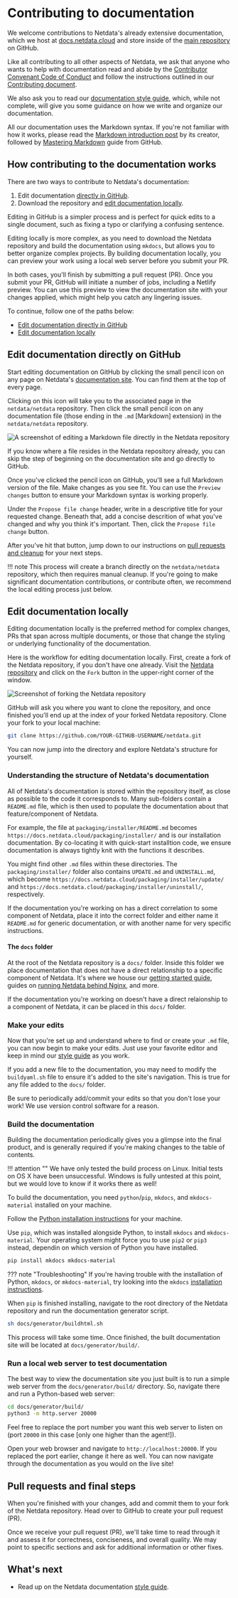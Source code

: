 # Contributing to documentation

We welcome contributions to Netdata's already extensive documentation, 
which we host at [docs.netdata.cloud](https://docs.netdata.cloud/) 
and store inside of the [main repository](https://github.com/netdata/netdata) on GitHub.

Like all contributing to all other aspects of Netdata, we ask that anyone who wants to help with documentation 
read and abide by the [Contributor Convenant Code of Conduct](https://docs.netdata.cloud/code_of_conduct/) 
and follow the instructions outlined in our [Contributing document](../../CONTRIBUTING.md).

We also ask you to read our [documentation style guide](style-guide.md), which, while not complete, 
will give you some guidance on how we write and organize our documentation.

All our documentation uses the Markdown syntax. If you're not familiar with how it works, 
please read the [Markdown introduction post](https://daringfireball.net/projects/markdown/) by its creator, 
followed by [Mastering Markdown](https://guides.github.com/features/mastering-markdown/) guide from GitHub.

## How contributing to the documentation works

There are two ways to contribute to Netdata's documentation: 

1.  Edit documentation [directly in GitHub](#edit-documentation-directly-on-gitHub).
2.  Download the repository and [edit documentation locally](#edit-documentation-locally).

Editing in GitHub is a simpler process and is perfect for quick edits to a single document, 
such as fixing a typo or clarifying a confusing sentence.

Editing locally is more complex, as you need to download the Netdata repository 
and build the documentation using `mkdocs`, but allows you to better organize complex projects. 
By building documentation locally, you can preview your work using a local web server before you submit your PR.

In both cases, you'll finish by submitting a pull request (PR). 
Once you submit your PR, GitHub will initiate a number of jobs, including a Netlify preview. 
You can use this preview to view the documentation site with your changes applied, 
which might help you catch any lingering issues.

To continue, follow one of the paths below:

-   [Edit documentation directly in GitHub](#edit-documentation-directly-on-github)
-   [Edit documentation locally](#edit-documentation-locally)

## Edit documentation directly on GitHub

Start editing documentation on GitHub by clicking the small pencil icon on any page on Netdata's [documentation site](https://docs.netdata.cloud/). 
You can find them at the top of every page.

Clicking on this icon will take you to the associated page in the `netdata/netdata` repository. 
Then click the small pencil icon on any documentation file (those ending in the `.md` [Markdown] extension) in the `netdata/netdata` repository.

![A screenshot of editing a Markdown file directly in the Netdata repository](https://user-images.githubusercontent.com/1153921/59637188-10426d00-910a-11e9-99f2-ec564d6fb7d5.png)

If you know where a file resides in the Netdata repository already, 
you can skip the step of beginning on the documentation site and go directly to GitHub.

Once you've clicked the pencil icon on GitHub, you'll see a full Markdown version of the file. 
Make changes as you see fit. 
You can use the `Preview changes` button to ensure your Markdown syntax is working properly.

Under the `Propose file change` header, write in a descriptive title for your requested change. 
Beneath that, add a concise descrition of what you've changed and why you think it's important. Then, click the `Propose file change` button. 

After you've hit that button, 
jump down to our instructions on [pull requests and cleanup](#pull-requests-and-final-steps) for your next steps. 

!!! note
    This process will create a branch directly on the `netdata/netdata` repository, which then requires manual cleanup. 
    If you're going to make significant documentation contributions, or contribute often, 
    we recommend the local editing process just below.

## Edit documentation locally

Editing documentation locally is the preferred method for complex changes, PRs that span across multiple documents, 
or those that change the styling or underlying functionality of the documentation.

Here is the workflow for editing documentation locally. First, create a fork of the Netdata repository, 
if you don't have one already. Visit the [Netdata repository](https://github.com/netdata/netdata) 
and click on the `Fork` button in the upper-right corner of the window.

![Screenshot of forking the Netdata repository](https://user-images.githubusercontent.com/1153921/59873572-25f5a380-9351-11e9-92a4-a681fe4a2ed9.png)

GitHub will ask you where you want to clone the repository, 
and once finished you'll end up at the index of your forked Netdata repository. 
Clone your fork to your local machine:

```bash
git clone https://github.com/YOUR-GITHUB-USERNAME/netdata.git
```

You can now jump into the directory and explore Netdata's structure for yourself.

### Understanding the structure of Netdata's documentation

All of Netdata's documentation is stored within the repository itself, as close as possible to the code it 
corresponds to. Many sub-folders contain a `README.md` file, 
which is then used to populate the documentation about that feature/component of Netdata.

For example, the file at `packaging/installer/README.md` becomes `https://docs.netdata.cloud/packaging/installer/` 
and is our installation documentation. By co-locating it with quick-start installtion code, 
we ensure documentation is always tightly knit with the functions it describes.

You might find other `.md` files within these directories. The `packaging/installer/` folder also contains `UPDATE.md` 
and `UNINSTALL.md`, which become `https://docs.netdata.cloud/packaging/installer/update/` 
and `https://docs.netdata.cloud/packaging/installer/uninstall/`, respectively.

If the documentation you're working on has a direct correlation to some component of Netdata, place it into the correct 
folder and either name it `README.md` for generic documentation, or with another name for very specific instructions.

#### The `docs` folder

At the root of the Netdata repository is a `docs/` folder. Inside this folder we place documentation that does not have
a direct relationship to a specific component of Netdata. It's where we house our [getting started
guide](../getting-started.md), guides on [running Netdata behind Nginx](../Running-behind-nginx.md), and more.

If the documentation you're working on doesn't have a direct relaionship to a component of Netdata, 
it can be placed in this `docs/` folder.

### Make your edits

Now that you're set up and understand where to find or create your `.md` file, you can now begin to make your edits. 
Just use your favorite editor and keep in mind our [style guide](style-guide.md) as you work.

If you add a new file to the documentation, you may need to modify the `buildyaml.sh` file to ensure 
it's added to the site's navigation. This is true for any file added to the `docs/` folder.

Be sure to periodically add/commit your edits so that you don't lose your work! 
We use version control software for a reason.

### Build the documentation

Building the documentation periodically gives you a glimpse into the final product, and is generally required 
if you're making changes to the table of contents.

!!! attention ""
    We have only tested the build process on Linux. Initial tests on OS X have been unsuccessful. 
    Windows is fully untested at this point, but we would love to know if it works there as well!

To build the documentation, you need `python`/`pip`, `mkdocs`, and `mkdocs-material` installed on your machine.

Follow the [Python installation instructions](https://www.python.org/downloads/) for your machine.

Use `pip`, which was installed alongside Python, to install `mkdocs` and `mkdocs-material`. 
Your operating system might force you to use `pip2` or `pip3` instead, 
dependin on which version of Python you have installed.

```bash
pip install mkdocs mkdocs-material
```

??? note "Troubleshooting"
    If you're having trouble with the installation of Python, `mkdocs`, or `mkdocs-material`, try looking into the `mkdocs` [installation instructions](https://squidfunk.github.io/mkdocs-material/getting-started/#installation).

When `pip` is finished installing, navigate to the root directory of the Netdata repository 
and run the documentation generator script.

```bash
sh docs/generator/buildhtml.sh
```

This process will take some time. Once finished, the built documentation site will be located at `docs/generator/build/`.

### Run a local web server to test documentation

The best way to view the documentation site you just built is to run a simple web server from the `docs/generator/build/` directory. 
So, navigate there and run a Python-based web server:

```sh
cd docs/generator/build/
python3 -m http.server 20000
```

Feel free to replace the port number you want this web server to listen on (port `20000` in this case [only one higher than the agent!]).

Open your web browser and navigate to `http://localhost:20000`. 
If you replaced the port earlier, change it here as well. 
You can now navigate through the documentation as you would on the live site!

## Pull requests and final steps

When you're finished with your changes, add and commit them to your fork of the Netdata repository. 
Head over to GitHub to create your pull request (PR).

Once we receive your pull request (PR), we'll take time to read through it and assess it for correctness, conciseness, 
and overall quality. 
We may point to specific sections and ask for additional information or other fixes.

## What's next

-   Read up on the Netdata documentation [style guide](style-guide.md).
